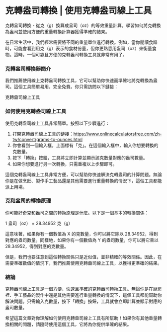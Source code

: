 克轉盎司轉換 | 使用克轉盎司線上工具
===================

克轉盎司轉換 - 從克（g）換算成盎司（oz）的等效重量計算。學習如何將克轉換為盎司並使用方便的重量轉換計算器獲得準確的結果。

在日常生活中，我們經常需要將不同的重量單位進行轉換。例如，當你閱讀食譜時，可能會看到用克（g）表示的食材份量，但你更熟悉用盎司（oz）來衡量食物。這時，一個可靠且方便的克轉盎司轉換工具就非常有用了。

### 克轉盎司轉換器簡介

我們推薦使用線上克轉盎司轉換工具，它可以幫助你快速而準確地將克轉換為盎司。這個工具簡單易用，完全免費。你只需訪問以下鏈接：

克轉盎司線上工具

### 如何使用克轉盎司線上工具

使用克轉盎司線上工具非常簡單。按照以下步驟進行：

1. 打開克轉盎司線上工具的鏈接：<https://www.onlinecalculatorsfree.com/zh-tw/convert/grams-to-ounces.html>
2. 你會看到一個輸入框，上面標有「克」。在這個輸入框中，輸入你想要轉換的克數量。
3. 按下「轉換」按鈕，工具將立即計算並顯示該克數量對應的盎司數量。
4. 如果你想要進行另一次轉換，只需重複以上步驟即可。

這個克轉盎司線上工具非常方便，可以幫助你快速解決克轉盎司的計算問題。無論你是在做烹飪、製作手工藝品還是其他需要進行重量轉換的情況下，這個工具都能派上用場。

### 克和盎司的轉換原理

你可能好奇克和盎司之間的轉換原理是什麼。以下是一個基本的轉換關係：

1 盎司（oz） = 28.34952 克（g）

這意味著，如果你有一個數值為 X 的克數量，你可以將它除以 28.34952，得到對應的盎司數量。同樣地，如果你有一個數值為 Y 的盎司數量，你可以將它乘以 28.34952，得到對應的克數量。

但是，我們也要注意到這個轉換關係只是近似值，並非精確的等效關係。因此，在需要準確數值的情況下，我們推薦使用克轉盎司線上工具，以獲得更準確的結果。

### 結論

克轉盎司線上工具是一個方便、快速且準確的克轉盎司轉換工具。無論你是在廚房裡、手工藝品的製作中還是其他需要進行重量轉換的情況下，這個工具都能幫助你解決問題。只需輸入克數量，按下「轉換」按鈕，工具就會立即計算並顯示對應的盎司數量。

希望這篇文章對你理解如何使用克轉盎司線上工具有所幫助！如果你有其他重量轉換相關的問題，請隨時使用這個工具，它將為你提供準確的結果。